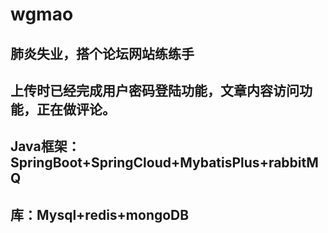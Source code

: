 # wgmao
## 肺炎失业，搭个论坛网站练练手
## 上传时已经完成用户密码登陆功能，文章内容访问功能，正在做评论。
## Java框架：SpringBoot+SpringCloud+MybatisPlus+rabbitMQ
## 库：Mysql+redis+mongoDB
